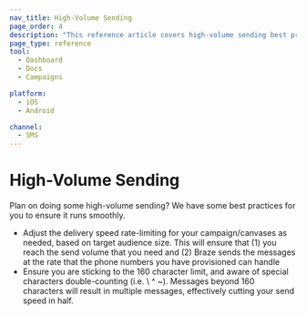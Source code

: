 ```yaml
---
nav_title: High-Volume Sending
page_order: 4
description: "This reference article covers high-volume sending best practices."
page_type: reference
tool:
  - Dashboard
  - Docs
  - Campaigns

platform:
  - iOS
  - Android

channel:
  - SMS
---
```


# High-Volume Sending

Plan on doing some high-volume sending? We have some best practices for you to ensure it runs smoothly.

- Adjust the delivery speed rate-limiting for your campaign/canvases as needed, based on target audience size. This will ensure that (1) you reach the send volume that you need and (2) Braze sends the messages at the rate that the phone numbers you have provisioned can handle
- Ensure you are sticking to the 160 character limit, and aware of special characters double-counting (i.e. \ ^ &#126;). Messages beyond 160 characters will result in multiple messages, effectively cutting your send speed in half.
